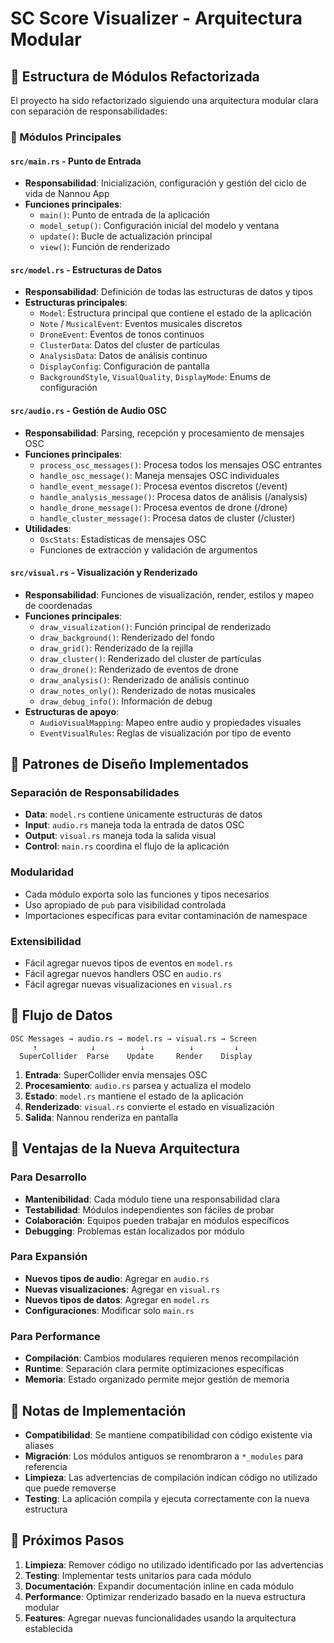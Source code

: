 # SC Score Visualizer - Arquitectura Modular

## 📁 Estructura de Módulos Refactorizada

El proyecto ha sido refactorizado siguiendo una arquitectura modular clara con separación de responsabilidades:

### 🎯 Módulos Principales

#### `src/main.rs` - Punto de Entrada
- **Responsabilidad**: Inicialización, configuración y gestión del ciclo de vida de Nannou App
- **Funciones principales**:
  - `main()`: Punto de entrada de la aplicación
  - `model_setup()`: Configuración inicial del modelo y ventana
  - `update()`: Bucle de actualización principal
  - `view()`: Función de renderizado

#### `src/model.rs` - Estructuras de Datos
- **Responsabilidad**: Definición de todas las estructuras de datos y tipos
- **Estructuras principales**:
  - `Model`: Estructura principal que contiene el estado de la aplicación
  - `Note` / `MusicalEvent`: Eventos musicales discretos
  - `DroneEvent`: Eventos de tonos continuos
  - `ClusterData`: Datos del cluster de partículas
  - `AnalysisData`: Datos de análisis continuo
  - `DisplayConfig`: Configuración de pantalla
  - `BackgroundStyle`, `VisualQuality`, `DisplayMode`: Enums de configuración

#### `src/audio.rs` - Gestión de Audio OSC
- **Responsabilidad**: Parsing, recepción y procesamiento de mensajes OSC
- **Funciones principales**:
  - `process_osc_messages()`: Procesa todos los mensajes OSC entrantes
  - `handle_osc_message()`: Maneja mensajes OSC individuales
  - `handle_event_message()`: Procesa eventos discretos (/event)
  - `handle_analysis_message()`: Procesa datos de análisis (/analysis)
  - `handle_drone_message()`: Procesa eventos de drone (/drone)
  - `handle_cluster_message()`: Procesa datos de cluster (/cluster)
- **Utilidades**:
  - `OscStats`: Estadísticas de mensajes OSC
  - Funciones de extracción y validación de argumentos

#### `src/visual.rs` - Visualización y Renderizado
- **Responsabilidad**: Funciones de visualización, render, estilos y mapeo de coordenadas
- **Funciones principales**:
  - `draw_visualization()`: Función principal de renderizado
  - `draw_background()`: Renderizado del fondo
  - `draw_grid()`: Renderizado de la rejilla
  - `draw_cluster()`: Renderizado del cluster de partículas
  - `draw_drone()`: Renderizado de eventos de drone
  - `draw_analysis()`: Renderizado de análisis continuo
  - `draw_notes_only()`: Renderizado de notas musicales
  - `draw_debug_info()`: Información de debug
- **Estructuras de apoyo**:
  - `AudioVisualMapping`: Mapeo entre audio y propiedades visuales
  - `EventVisualRules`: Reglas de visualización por tipo de evento

## 🔧 Patrones de Diseño Implementados

### Separación de Responsabilidades
- **Data**: `model.rs` contiene únicamente estructuras de datos
- **Input**: `audio.rs` maneja toda la entrada de datos OSC
- **Output**: `visual.rs` maneja toda la salida visual
- **Control**: `main.rs` coordina el flujo de la aplicación

### Modularidad
- Cada módulo exporta solo las funciones y tipos necesarios
- Uso apropiado de `pub` para visibilidad controlada
- Importaciones específicas para evitar contaminación de namespace

### Extensibilidad
- Fácil agregar nuevos tipos de eventos en `model.rs`
- Fácil agregar nuevos handlers OSC en `audio.rs`
- Fácil agregar nuevas visualizaciones en `visual.rs`

## 📡 Flujo de Datos

```
OSC Messages → audio.rs → model.rs → visual.rs → Screen
     ↑            ↓          ↓          ↓         ↓
  SuperCollider  Parse    Update     Render    Display
```

1. **Entrada**: SuperCollider envía mensajes OSC
2. **Procesamiento**: `audio.rs` parsea y actualiza el modelo
3. **Estado**: `model.rs` mantiene el estado de la aplicación
4. **Renderizado**: `visual.rs` convierte el estado en visualización
5. **Salida**: Nannou renderiza en pantalla

## 🚀 Ventajas de la Nueva Arquitectura

### Para Desarrollo
- **Mantenibilidad**: Cada módulo tiene una responsabilidad clara
- **Testabilidad**: Módulos independientes son fáciles de probar
- **Colaboración**: Equipos pueden trabajar en módulos específicos
- **Debugging**: Problemas están localizados por módulo

### Para Expansión
- **Nuevos tipos de audio**: Agregar en `audio.rs`
- **Nuevas visualizaciones**: Agregar en `visual.rs`
- **Nuevos tipos de datos**: Agregar en `model.rs`
- **Configuraciones**: Modificar solo `main.rs`

### Para Performance
- **Compilación**: Cambios modulares requieren menos recompilación
- **Runtime**: Separación clara permite optimizaciones específicas
- **Memoria**: Estado organizado permite mejor gestión de memoria

## 📝 Notas de Implementación

- **Compatibilidad**: Se mantiene compatibilidad con código existente via aliases
- **Migración**: Los módulos antiguos se renombraron a `*_modules` para referencia
- **Limpieza**: Las advertencias de compilación indican código no utilizado que puede removerse
- **Testing**: La aplicación compila y ejecuta correctamente con la nueva estructura

## 🔮 Próximos Pasos

1. **Limpieza**: Remover código no utilizado identificado por las advertencias
2. **Testing**: Implementar tests unitarios para cada módulo
3. **Documentación**: Expandir documentación inline en cada módulo
4. **Performance**: Optimizar renderizado basado en la nueva estructura modular
5. **Features**: Agregar nuevas funcionalidades usando la arquitectura establecida
